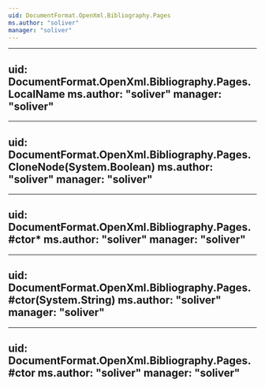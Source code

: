 ```yaml
---
uid: DocumentFormat.OpenXml.Bibliography.Pages
ms.author: "soliver"
manager: "soliver"
---
```


---
uid: DocumentFormat.OpenXml.Bibliography.Pages.LocalName
ms.author: "soliver"
manager: "soliver"
---

---
uid: DocumentFormat.OpenXml.Bibliography.Pages.CloneNode(System.Boolean)
ms.author: "soliver"
manager: "soliver"
---

---
uid: DocumentFormat.OpenXml.Bibliography.Pages.#ctor*
ms.author: "soliver"
manager: "soliver"
---

---
uid: DocumentFormat.OpenXml.Bibliography.Pages.#ctor(System.String)
ms.author: "soliver"
manager: "soliver"
---

---
uid: DocumentFormat.OpenXml.Bibliography.Pages.#ctor
ms.author: "soliver"
manager: "soliver"
---

